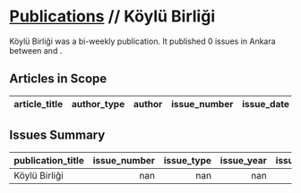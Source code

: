 # [Publications](firstlevel_publications.md) // Köylü Birliği

Köylü Birliği was a bi-weekly publication. It published 0 issues in Ankara between  and .

## Articles in Scope

| article_title   | author_type   | author   | issue_number   | issue_date   | pages   |
|-----------------|---------------|----------|----------------|--------------|---------|

## Issues Summary

| publication_title   |   issue_number |   issue_type |   issue_year |   issue_month |   issue_day |   printing_house_name |
|:--------------------|---------------:|-------------:|-------------:|--------------:|------------:|----------------------:|
| Köylü Birliği       |            nan |          nan |          nan |           nan |         nan |                   nan |